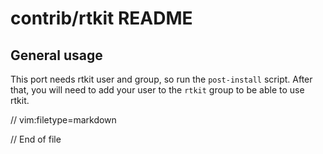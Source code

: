 # contrib/rtkit README

## General usage
This port needs rtkit user and group, so run the `post-install` script.
After that, you will need to add your user to the `rtkit` group to be
able to use rtkit.

// vim:filetype=markdown

// End of file
